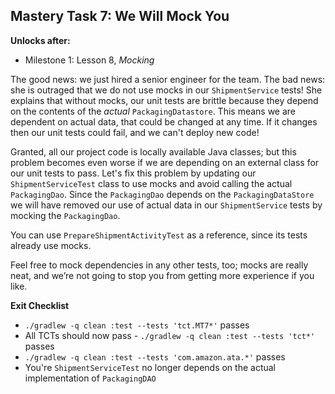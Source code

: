 ## Mastery Task 7: We Will Mock You

**Unlocks after:**

* Milestone 1: Lesson 8, *Mocking*

The good news: we just hired a senior engineer for the team. The bad news: she is outraged that we do not use mocks in
our `ShipmentService` tests! She explains that without mocks, our unit tests are brittle because they depend on the
contents of the *actual* `PackagingDatastore`. This means we are dependent on actual data, that could be changed at any
time. If it changes then our unit tests could fail, and we can't deploy new code! 

Granted, all our project code is locally available Java classes; but this problem becomes even worse if we are depending
on an external class for our unit tests to pass. Let's fix this problem by updating our `ShipmentServiceTest` class
to use mocks and avoid calling the actual `PackagingDao`. Since the `PackagingDao` depends on the `PackagingDataStore`
we will have removed our use of actual data in our `ShipmentService` tests by mocking the `PackagingDao`.

You can use `PrepareShipmentActivityTest` as a reference, since its tests already use mocks.

Feel free to mock dependencies in any other tests, too; mocks are really neat, and we’re not going to stop you from
getting more experience if you like. 

**Exit Checklist**
- `./gradlew -q clean :test --tests 'tct.MT7*'` passes
- All TCTs should now pass - `./gradlew -q clean :test --tests 'tct*'` passes
- `./gradlew -q clean :test --tests 'com.amazon.ata.*'` passes
- You're `ShipmentServiceTest` no longer depends on the actual implementation of `PackagingDAO`
